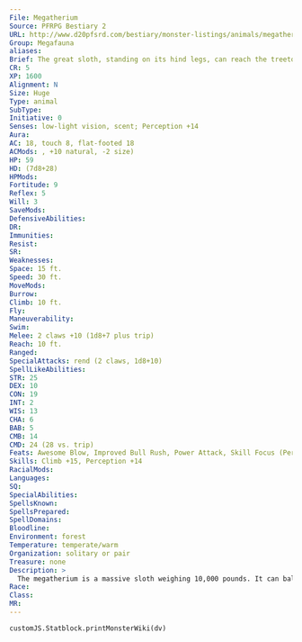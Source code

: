```yaml
---
File: Megatherium
Source: PFRPG Bestiary 2
URL: http://www.d20pfsrd.com/bestiary/monster-listings/animals/megatherium
Group: Megafauna
aliases: 
Brief: The great sloth, standing on its hind legs, can reach the treetops with its agile tongue to grab at foliage.
CR: 5
XP: 1600
Alignment: N
Size: Huge
Type: animal
SubType: 
Initiative: 0
Senses: low-light vision, scent; Perception +14
Aura: 
AC: 18, touch 8, flat-footed 18
ACMods: , +10 natural, -2 size)
HP: 59
HD: (7d8+28)
HPMods: 
Fortitude: 9
Reflex: 5
Will: 3
SaveMods: 
DefensiveAbilities: 
DR: 
Immunities: 
Resist: 
SR: 
Weaknesses: 
Space: 15 ft.
Speed: 30 ft.
MoveMods: 
Burrow: 
Climb: 10 ft.
Fly: 
Maneuverability: 
Swim: 
Melee: 2 claws +10 (1d8+7 plus trip)
Reach: 10 ft.
Ranged: 
SpecialAttacks: rend (2 claws, 1d8+10)
SpellLikeAbilities: 
STR: 25
DEX: 10
CON: 19
INT: 2
WIS: 13
CHA: 6
BAB: 5
CMB: 14
CMD: 24 (28 vs. trip)
Feats: Awesome Blow, Improved Bull Rush, Power Attack, Skill Focus (Perception)
Skills: Climb +15, Perception +14
RacialMods: 
Languages: 
SQ: 
SpecialAbilities: 
SpellsKnown: 
SpellsPrepared: 
SpellDomains: 
Bloodline: 
Environment: forest
Temperature: temperate/warm
Organization: solitary or pair
Treasure: none
Description: >
  The megatherium is a massive sloth weighing 10,000 pounds. It can balance on its hind legs and tail, allowing it to reach up to 20 feet high. Megatherium Companions Starting Statistics: Size Medium; Speed 40 ft., climb 10 ft.; AC +5 natural armor, Attack 2 claws (1d4); Ability Scores Str 9, Dex 14, Con 11, Int 2, Wis 13, Cha 6; Special Qualities lowlight vision, scent. 7th-Level Adv.: Size Large; AC +2 natural armor; Attack 2 claws (1d6), Ability Scores Str +8, Dex -2, Con +4; Special Qualities rend (2 claws, 1d8).
Race: 
Class: 
MR: 
---
```

```dataviewjs
customJS.Statblock.printMonsterWiki(dv)
```
